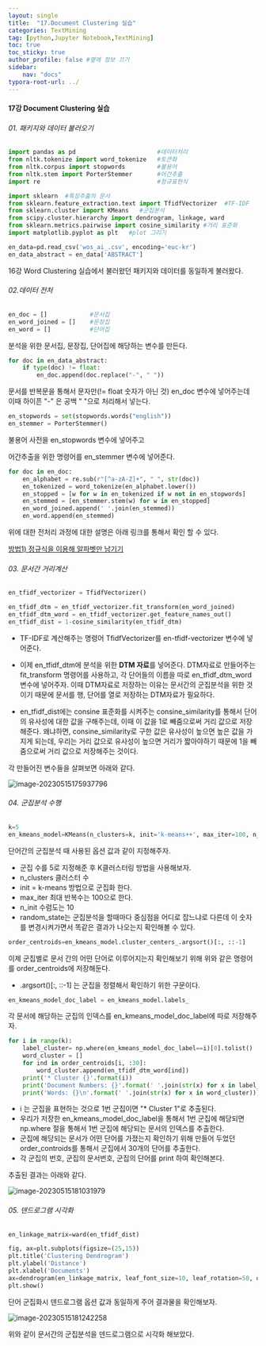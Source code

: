 ```yaml
---
layout: single
title:  "17.Document Clustering 실습"
categories: TextMining
tag: [python,Jupyter Notebook,TextMining]
toc: true
toc_sticky: true
author_profile: false #옆에 정보 끄기
sidebar: 
    nav: "docs"
typora-root-url: ../
---
```


#### 17강 Document Clustering 실습

###### 01. 패키지와 데이터 불러오기

```python
import pandas as pd                       #데이터처리
from nltk.tokenize import word_tokenize   #토큰화
from nltk.corpus import stopwords         #불용어
from nltk.stem import PorterStemmer       #어간추출
import re                                 #정규표현식

import sklearn  #특징추출의 문서
from sklearn.feature_extraction.text import TfidfVectorizer  #TF-IDF
from sklearn.cluster import KMeans   #군집분석
from scipy.cluster.hierarchy import dendrogram, linkage, ward
from sklearn.metrics.pairwise import cosine_similarity #거리 표준화
import matplotlib.pyplot as plt   #plot 그리기
```

```python
en_data=pd.read_csv('wos_ai_.csv', encoding='euc-kr')
en_data_abstract = en_data['ABSTRACT']
```

16강 Word Clustering 실습에서 불러왔던 패키지와 데이터를 동일하게 불러왔다.



###### 02.데이터 전처

```python
en_doc = []            #문서집
en_word_joined = []    #문장집
en_word = []           #단어집
```

분석을 위한 문서집, 문장집, 단어집에 해당하는 변수를 만든다.

```python
for doc in en_data_abstract:
    if type(doc) != float:
        en_doc.append(doc.replace("-", " "))
```

문서를 반복문을 통해서 문자만(!= float 숫자가 아닌 것) en_doc 변수에 넣어주는데 이때 하이픈 "-" 은 공백 " "으로 처리해서 넣는다.

```python
en_stopwords = set(stopwords.words("english"))
en_stemmer = PorterStemmer()
```

불용어 사전을 en_stopwords 변수에 넣어주고

어간추출을 위한 명령어를 en_stemmer 변수에 넣어준다.

```python
for doc in en_doc:
    en_alphabet = re.sub(r"[^a-zA-Z]+", " ", str(doc))
    en_tokenized = word_tokenize(en_alphabet.lower())
    en_stopped = [w for w in en_tokenized if w not in en_stopwords] 
    en_stemmed = [en_stemmer.stem(w) for w in en_stopped]
    en_word_joined.append(' '.join(en_stemmed))
    en_word.append(en_stemmed)
```

위에 대한 전처리 과정에 대한 설명은 아래 링크를 통해서 확인 할 수 있다.

[방법1) 정규식을 이용해 알파벳만 남기기](https://songeunhwa.github.io/textmining/11Textmining/#%EB%B0%A9%EB%B2%951-%EC%A0%95%EA%B7%9C%EC%8B%9D%EC%9D%84-%EC%9D%B4%EC%9A%A9%ED%95%B4-%EC%95%8C%ED%8C%8C%EB%B2%B3%EB%A7%8C-%EB%82%A8%EA%B8%B0%EA%B8%B0)



###### 03. 문서간 거리계산

```python
en_tfidf_vectorizer = TfidfVectorizer()
```

```python
en_tfidf_dtm = en_tfidf_vectorizer.fit_transform(en_word_joined)
en_tfidf_dtm_word = en_tfidf_vectorizer.get_feature_names_out()
en_tfidf_dist = 1-cosine_similarity(en_tfidf_dtm)
```

* TF-IDF로 계산해주는 명령어 TfidfVectorizer를 en-tfidf-vectorizer 변수에 넣어준다.

* 이제 en_tfidf_dtm에 분석을 위한 **DTM 자료**를 넣어준다. DTM자료로 만들어주는 fit_transform 명령어를 사용하고, 각 단어들의 이름을 따로 en_tfidf_dtm_word 변수에 넣어주자.
  이때 DTM자료로 저장하는 이유는 문서간의 군집분석을 위한 것이기 때문에 문서를 행, 단어를 열로 저장하는 DTM자료가 필요하다.
* en_tfidf_dist에는 consine 표준화를 시켜주는 consine_similarity를 통해서 단어의 유사성에 대한 값을 구해주는데, 이때 이 값을 1로 빼줌으로써 거리 값으로 저장해준다.
  왜냐하면, consine_similarity로 구한 값은 유사성이 높으면 높은 값을 가지게 되는데, 우리는 거리 값으로 유사성이 높으면 거리가 짧아야하기 때문에 1을 빼줌으로써 거리 값으로 저장해주는 것이다. 

각 만들어진 변수들을 살펴보면 아래와 같다.

![image-20230515175937796](/images/image-20230515175937796.png)

###### 04. 군집분석 수행

```python
k=5
en_kmeans_model=KMeans(n_clusters=k, init='k-means++', max_iter=100, n_init=10, random_state=777).fit(en_tfidf_dtm)
```

단어간의 군집분석 때 사용된 옵션 값과 같이 지정해주자.

* 군집 수를 5로 지정해준 후 K클러스터링 방법을 사용해보자.
* n_clusters 클러스터 수
* init = k-means 방법으로 군집화 한다.
* max_iter 최대 반복수는 100으로 한다.
* n_init 수렴도는 10
* random_state는 군집분석을 할때마다 중심점을 어디로 잡느냐로 다른데 이 숫자를 변경시켜가면서 똑같은 결과가 나오는지 확인해볼 수 있다.

```python
order_centroids=en_kmeans_model.cluster_centers_.argsort()[:, ::-1]
```

이제 군집별로 문서 간의 어떤 단어로 이루어지는지 확인해보기 위해 위와 같은 명령어를 order_centroids에 저장해둔다.

* .argsort()[:, ::-1] 는 군집을 정렬해서 확인하기 위한 구문이다.

```python
en_kmeans_model_doc_label = en_kmeans_model.labels_
```

각 문서에 해당하는 군집의 인덱스를 en_kmeans_model_doc_label에 따로 저장해주자.

```python
for i in range(k):
    label_cluster= np.where(en_kmeans_model_doc_label==i)[0].tolist()
    word_cluster = []
    for ind in order_centroids[i, :30]:
        word_cluster.append(en_tfidf_dtm_word[ind])
    print('* Cluster {}'.format(i))
    print('Document Numbers: {}'.format(' '.join(str(x) for x in label_cluster)))
    print('Words: {}\n'.format(' '.join(str(x) for x in word_cluster)))
```

* i 는 군집을 표현하는 것으로 1번 군집이면 "* Cluster 1"로 추출된다.
* 우리가 저장한 en_kmeans_model_doc_label을 통해서 1번 군집에 해당되면 np.where 절을 통해서 1번 군집에 해당되는 문서의 인덱스를 추출한다.
* 군집에 해당되는 문서가 어떤 단어를 가졌는지 확인하기 위해 만들어 두었던 order_controids를 통해서 군집에서 30개의 단어를 추출한다.
* 각 군집의 번호, 군집의 문서번호, 군집의 단어를 print 하여 확인해본다.

추출된 결과는 아래와 같다.

![image-20230515181031979](/images/image-20230515181031979.png)

###### 05. 덴드로그램 시각화

```python
en_linkage_matrix=ward(en_tfidf_dist)

fig, ax=plt.subplots(figsize=(25,15))
plt.title('Clustering Dendrogram')
plt.ylabel('Distance')
plt.xlabel('Documents')
ax=dendrogram(en_linkage_matrix, leaf_font_size=10, leaf_rotation=50, orientation='top')
plt.show()
```

단어 군집화시 덴드로그램 옵션 값과 동일하게 주어 결과물을 확인해보자.

![image-20230515181242258](/images/image-20230515181242258.png)

위와 같이 문서간의 군집분석을 덴드로그램으로 시각화 해보았다.
